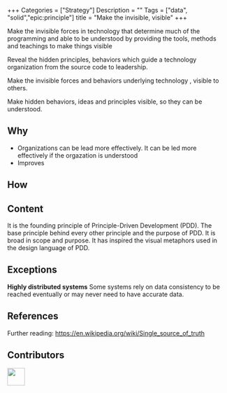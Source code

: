 
+++
Categories = ["Strategy"]
Description = ""
Tags = ["data", "solid","epic:principle"]
title = "Make the invisible, visible"
+++

Make the invisible forces in technology that determine much of the programming and able to be understood by providing the tools, methods and teachings to make things visible

Reveal the hidden principles, behaviors which guide a technology organization from the source code to leadership.


Make the invisible forces and behaviors underlying technology , visible to others.


Make hidden behaviors, ideas and principles visible, so they can be understood.

## Why

* Organizations can be lead more effectively. It can be led more effectively if the orgazation is understood
* Improves

## How

## Content

It is the founding principle of Principle-Driven Development (PDD). The base principle behind every other principle and the purpose of PDD. It is broad in scope and purpose. It has inspired the visual metaphors used in the design language of PDD.




## Exceptions

**Highly distributed systems** Some systems rely on data consistency to be reached eventually or may never need to have accurate data.
<!--**Between teams** This principle is harder to apply between different team specialisations such as front-end vs backend, teams within an organisation, between different systems: caching vs database or large distributed systems.-->



## References
Further reading:
https://en.wikipedia.org/wiki/Single_source_of_truth


## Contributors

<a class="contributor" alt="Adam Craven" href="https://github.com/adamcraven">
  <img src="https://github.com/adamcraven.png?size=80" width="40">
</a>
